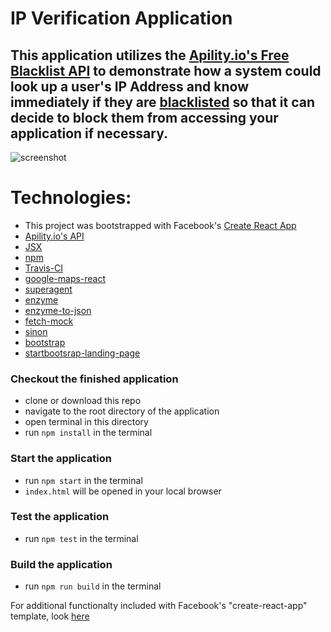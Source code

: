# IP Verification Application 

## This application utilizes the [Apility.io's Free Blacklist API](https://apility.io/) to demonstrate how a system could look up a user's IP Address and know immediately if they are [blacklisted](https://www.whatismyip.com/why-is-my-ip-blacklisted/) so that it can decide to block them from accessing your application if necessary.

![screenshot](https://github.com/clfolmar/travis-react-ipverifier/blob/master/screenshot.jpg)

# Technologies:
- This project was bootstrapped with Facebook's [Create React App](https://github.com/facebookincubator/create-react-app)
- [Apility.io's API](https://apility.io/apidocs/)
- [JSX](https://jsx.github.io/)
- [npm](https://github.com/npm/npm)
- [Travis-CI](https://travis-ci.com/)
- [google-maps-react](https://www.npmjs.com/package/google-maps-react)
- [superagent](https://visionmedia.github.io/superagent/)
- [enzyme](https://github.com/airbnb/enzyme)
- [enzyme-to-json](https://github.com/adriantoine/enzyme-to-json)
- [fetch-mock](https://github.com/wheresrhys/fetch-mock)
- [sinon](http://sinonjs.org/)
- [bootstrap](https://getbootstrap.com/)
- [startbootsrap-landing-page](https://github.com/BlackrockDigital/startbootstrap-landing-page)


### Checkout the finished application
- clone or download this repo
- navigate to the root directory of the application
- open terminal in this directory
- run `npm install` in the terminal
### Start the application
- run `npm start` in the terminal
- `index.html` will be opened in your local browser
### Test the application
- run `npm test` in the terminal
### Build the application
- run `npm run build` in the terminal

For additional functionalty included with Facebook's "create-react-app" template, look [here](https://github.com/clfolmar/travis-react-ipverifier/blob/master/blob/master/src/README.md)
